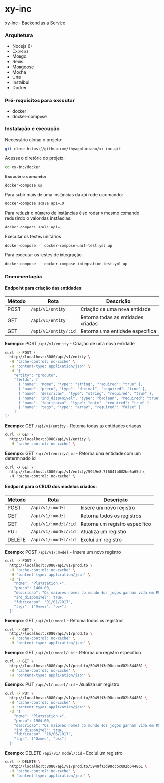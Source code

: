 # xy-inc
xy-inc - Backend as a Service

### Arquitetura
 * Nodejs 6+
 * Express
 * Mongo
 * Redis
 * Mongoose
 * Mocha
 * Chai
 * Instalbul
 * Docker

### Pré-requisitos para executar
 * docker
 * docker-compose

### Instalação e execução
Necessário clonar o projeto:

```sh
git clone https://github.com/thyagoluciano/xy-inc.git
```

Acesse o diretório do projeto:

```sh
cd xy-inc/docker
```

Execute o comando:

```sh
docker-compose up
```

Para subir mais de uma instâncias da api rode o comando:

```sh
docker-compose scale api=10
```

Para reduzir o número de instâncias é so rodar o mesmo comando reduzindo o valor das instâncias:

```sh
docker-compose scale api=1
```

Executar os testes unitários

```sh
docker-compose -f docker-compose-unit-test.yml up
```

Para executar os testes de integração

```sh
docker-compose -f docker-compose-integration-test.yml up
```


### Documentação

#### Endpoint para criação das entidades:

| Método | Rota | Descrição |
| ------------- | ------------- | -------------|
| POST  | `/api/v1/entity`  | Criação de uma nova entidade
| GET  | `/api/v1/entity`  | Retorna todas as entidades criadas
| GET  | `/api/v1/entity/:id`  | Retorna uma entidade específica

**Exemplo**: POST `/api/v1/entity` - Criação de uma nova entidade

```sh
curl -X POST \
  http://localhost:8080/api/v1/entity \
  -H 'cache-control: no-cache' \
  -H 'content-type: application/json' \
  -d '{
    "entity": "produto",
    "fields": [
      { "name": "nome", "type": "string", "required": "true" },
      { "name": "preco", "type": "decimal", "required": "true" },
      { "name": "descricao", "type": "string", "required": "true" },
      { "name": "ind_disponivel", "type": "boolean", "required": "true" },
      { "name": "fabricacao", "type": "date", "required": "true" },
      { "name": "tags", "type": "array", "required": "false" }
    ]
}'
```

**Exemplo**: GET `/api/v1/entity` - Retorna todas as entidades criadas
```sh
curl -X GET \
  http://localhost:8080/api/v1/entity \
  -H 'cache-control: no-cache' \
``` 

**Exemplo**: GET `/api/v1/entity/:id` - Retorna uma entidade com um determinado id
```shell
curl -X GET \
  http://localhost:3000/api/v1/entity/5949e8c7f604fb002be6a65d \
  -H 'cache-control: no-cache' \
``` 

#### Endpoint para o CRUD dos modelos criados:

| Método | Rota | Descrição |
| ------------- | ------------- | -------------|
| POST  | `/api/v1/:model`  | Insere um novo registro
| GET  | `/api/v1/:model`  | Retorna todos os registros
| GET  | `/api/v1/:model/:id`  | Retorna um registro específico
| PUT  | `/api/v1/:model/:id`  | Atualiza um registro
| DELETE  | `/api/v1/:model/:id`  | Exclui um registro

**Exemplo**: POST `/api/v1/:model` - Insere um novo registro

```sh
curl -X POST \
  http://localhost:8080/api/v1/produto \
  -H 'cache-control: no-cache' \
  -H 'content-type: application/json' \
  -d '{
    "nome": "Playstation 4",
    "preco": 1400.00,
    "descricao": "Os maiores nomes do mundo dos jogos ganham vida em PS4, desde os icônicos personagens de Star Wars™ Battlefront™ até o futuro combate de Call of Duty®: Infinite Warfare.",
    "ind_disponivel": true,
    "fabricacao": "01/01/2017",
    "tags": ["Games", "ps4"]
  }'
```
**Exemplo**: GET `/api/v1/:model` - Retorna todos os registros

```sh
curl -X GET \
  http://localhost:8080/api/v1/produto \
  -H 'cache-control: no-cache' \
  -H 'content-type: application/json' \
```

**Exemplo**: GET `/api/v1/:model/:id` - Retorna um registro específico

```sh
curl -X GET \
  http://localhost:8080/api/v1/produto/5949f93d98ccbc002b544861 \
  -H 'cache-control: no-cache' \
  -H 'content-type: application/json' \
```
**Exemplo**: PUT  `/api/v1/:model/:id` - Atualiza um registro

```sh
curl -X PUT \
  http://localhost:8080/api/v1/produto/5949f93d98ccbc002b544861 \
  -H 'cache-control: no-cache' \
  -H 'content-type: application/json' \
  -d '{
    "nome": "Playstation 4",
    "preco": 1900.00,
    "descricao": "Os maiores nomes do mundo dos jogos ganham vida em PS4, desde os icônicos personagens de Star Wars™ Battlefront™ até o futuro combate de Call of Duty®: Infinite Warfare.",
    "ind_disponivel": true,
    "fabricacao": "16/06/2017",
    "tags": ["Games", "ps4"]
  }'
```

**Exemplo**: DELETE  `/api/v1/:model/:id` - Exclui um registro

```sh
curl -X DELETE \
  http://localhost:8080/api/v1/produto/5949f93d98ccbc002b544861 \
  -H 'cache-control: no-cache' \
  -H 'content-type: application/json' \
```
